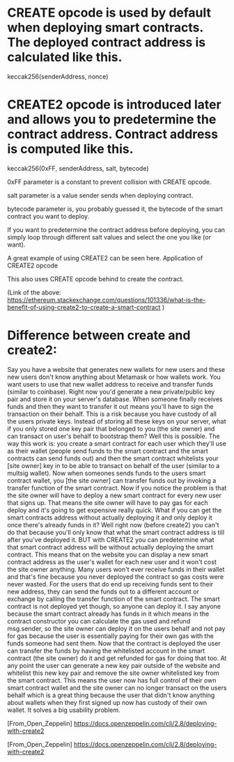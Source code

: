 # CREATE opcode is used by default when deploying smart contracts. The deployed contract address is calculated like this. 

keccak256(senderAddress, nonce) 
 

# CREATE2 opcode is introduced later and allows you to predetermine the contract address. Contract address is computed like this. 

keccak256(0xFF, senderAddress, salt, bytecode) 
 

0xFF parameter is a constant to prevent collision with CREATE opcode. 

salt parameter is a value sender sends when deploying contract. 

bytecode parameter is, you probably guessed it, the bytecode of the smart contract you want to deploy. 

If you want to predetermine the contract address before deploying, you can simply loop through different salt values and select the one you like (or want). 

A great example of using CREATE2 can be seen here. Application of CREATE2 opcode

This also uses CREATE opcode behind to create the contract. 

(Link of the above: https://ethereum.stackexchange.com/questions/101336/what-is-the-benefit-of-using-create2-to-create-a-smart-contract ) 

 

 

 

# Difference between create and create2: 

Say you have a website that generates new wallets for new users and these new users don't know anything about Metamask or how wallets work. You want users to use that new wallet address to receive and transfer funds (similar to coinbase). Right now you'd generate a new private/public key pair and store it on your server's database. When someone finally receives funds and then they want to transfer it out means you'll have to sign the transaction on their behalf. This is a risk because you have custody of all the users private keys. Instead of storing all these keys on your server, what if you only stored one key pair that belonged to you (the site owner) and can transact on user's behalf to bootstrap them? Well this is possible. The way this work is: you create a smart contract for each user which they'll use as their wallet (people send funds to the smart contract and the smart contracts can send funds out) and then the smart contract whitelists your [site owner] key in to be able to transact on behalf of the user (similar to a multsig wallet). Now when someones sends funds to the users smart contract wallet, you [the site owner] can transfer funds out by invoking a transfer function of the smart contract. Now if you notice the problem is that the site owner will have to deploy a new smart contract for every new user that signs up. That means the site owner will have to pay gas for each deploy and it's going to get expensive really quick. What if you can get the smart contracts address without actually deploying it and only deploy it once there's already funds in it? Well right now (before create2) you can't do that because you'll only know that what the smart contract address is till after you've deployed it. BUT with CREATE2 you can predetermine what that smart contract address will be without actually deploying the smart contract. This means that on the website you can display a new smart contract address as the user's wallet for each new user and it won't cost the site owner anything. Many users won't ever receive funds in their wallet and that's fine because you never deployed the contract so gas costs were never wasted. For the users that do end up receiving funds sent to their new address, they can send the funds out to a different account or exchange by calling the transfer function of the smart contract. The smart contract is not deployed yet though, so anyone can deploy it. I say anyone because the smart contract already has funds in it which means in the contract constructor you can calculate the gas used and refund msg.sender, so the site owner can deploy it on the users behalf and not pay for gas because the user is essentially paying for their own gas with the funds someone had sent them. Now that the contract is deployed the user can transfer the funds by having the whitelisted account in the smart contract (the site owner) do it and get refunded for gas for doing that too. At any point the user can generate a new key pair outside of the website and whitelist this new key pair and remove the site owner whitelisted key from the smart contract. This means the user now has full control of their own smart contract wallet and the site owner can no longer transact on the users behalf which is a great thing because the user that didn't know anything about wallets when they first signed up now has custody of their own wallet. It solves a big usability problem. 

 

 

 

[From_Open_Zeppelin] https://docs.openzeppelin.com/cli/2.8/deploying-with-create2 

[From_Open_Zeppelin] https://docs.openzeppelin.com/cli/2.8/deploying-with-create2 

 